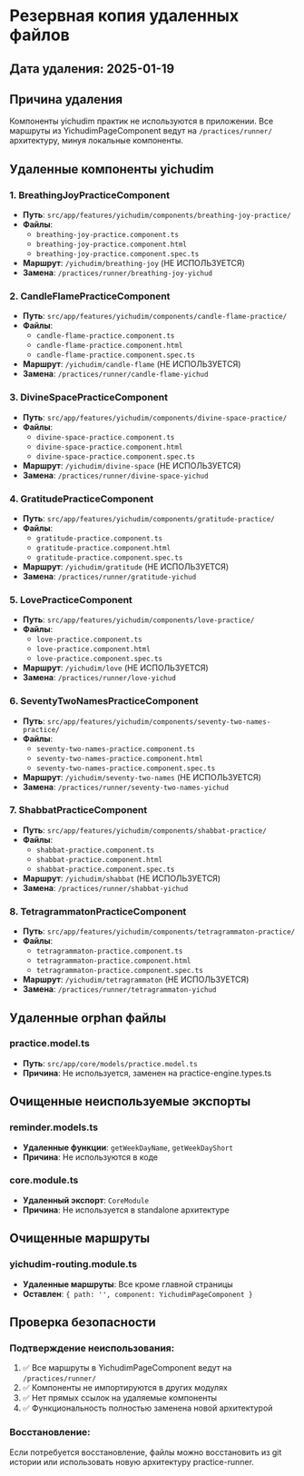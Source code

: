 # Резервная копия удаленных файлов

## Дата удаления: 2025-01-19

## Причина удаления
Компоненты yichudim практик не используются в приложении. Все маршруты из YichudimPageComponent ведут на `/practices/runner/` архитектуру, минуя локальные компоненты.

## Удаленные компоненты yichudim

### 1. BreathingJoyPracticeComponent
- **Путь**: `src/app/features/yichudim/components/breathing-joy-practice/`
- **Файлы**: 
  - `breathing-joy-practice.component.ts`
  - `breathing-joy-practice.component.html`
  - `breathing-joy-practice.component.spec.ts`
- **Маршрут**: `/yichudim/breathing-joy` (НЕ ИСПОЛЬЗУЕТСЯ)
- **Замена**: `/practices/runner/breathing-joy-yichud`

### 2. CandleFlamePracticeComponent
- **Путь**: `src/app/features/yichudim/components/candle-flame-practice/`
- **Файлы**: 
  - `candle-flame-practice.component.ts`
  - `candle-flame-practice.component.html`
  - `candle-flame-practice.component.spec.ts`
- **Маршрут**: `/yichudim/candle-flame` (НЕ ИСПОЛЬЗУЕТСЯ)
- **Замена**: `/practices/runner/candle-flame-yichud`

### 3. DivineSpacePracticeComponent
- **Путь**: `src/app/features/yichudim/components/divine-space-practice/`
- **Файлы**: 
  - `divine-space-practice.component.ts`
  - `divine-space-practice.component.html`
  - `divine-space-practice.component.spec.ts`
- **Маршрут**: `/yichudim/divine-space` (НЕ ИСПОЛЬЗУЕТСЯ)
- **Замена**: `/practices/runner/divine-space-yichud`

### 4. GratitudePracticeComponent
- **Путь**: `src/app/features/yichudim/components/gratitude-practice/`
- **Файлы**: 
  - `gratitude-practice.component.ts`
  - `gratitude-practice.component.html`
  - `gratitude-practice.component.spec.ts`
- **Маршрут**: `/yichudim/gratitude` (НЕ ИСПОЛЬЗУЕТСЯ)
- **Замена**: `/practices/runner/gratitude-yichud`

### 5. LovePracticeComponent
- **Путь**: `src/app/features/yichudim/components/love-practice/`
- **Файлы**: 
  - `love-practice.component.ts`
  - `love-practice.component.html`
  - `love-practice.component.spec.ts`
- **Маршрут**: `/yichudim/love` (НЕ ИСПОЛЬЗУЕТСЯ)
- **Замена**: `/practices/runner/love-yichud`

### 6. SeventyTwoNamesPracticeComponent
- **Путь**: `src/app/features/yichudim/components/seventy-two-names-practice/`
- **Файлы**: 
  - `seventy-two-names-practice.component.ts`
  - `seventy-two-names-practice.component.html`
  - `seventy-two-names-practice.component.spec.ts`
- **Маршрут**: `/yichudim/seventy-two-names` (НЕ ИСПОЛЬЗУЕТСЯ)
- **Замена**: `/practices/runner/seventy-two-names-yichud`

### 7. ShabbatPracticeComponent
- **Путь**: `src/app/features/yichudim/components/shabbat-practice/`
- **Файлы**: 
  - `shabbat-practice.component.ts`
  - `shabbat-practice.component.html`
  - `shabbat-practice.component.spec.ts`
- **Маршрут**: `/yichudim/shabbat` (НЕ ИСПОЛЬЗУЕТСЯ)
- **Замена**: `/practices/runner/shabbat-yichud`

### 8. TetragrammatonPracticeComponent
- **Путь**: `src/app/features/yichudim/components/tetragrammaton-practice/`
- **Файлы**: 
  - `tetragrammaton-practice.component.ts`
  - `tetragrammaton-practice.component.html`
  - `tetragrammaton-practice.component.spec.ts`
- **Маршрут**: `/yichudim/tetragrammaton` (НЕ ИСПОЛЬЗУЕТСЯ)
- **Замена**: `/practices/runner/tetragrammaton-yichud`

## Удаленные orphan файлы

### practice.model.ts
- **Путь**: `src/app/core/models/practice.model.ts`
- **Причина**: Не используется, заменен на practice-engine.types.ts

## Очищенные неиспользуемые экспорты

### reminder.models.ts
- **Удаленные функции**: `getWeekDayName`, `getWeekDayShort`
- **Причина**: Не используются в коде

### core.module.ts
- **Удаленный экспорт**: `CoreModule`
- **Причина**: Не используется в standalone архитектуре

## Очищенные маршруты

### yichudim-routing.module.ts
- **Удаленные маршруты**: Все кроме главной страницы
- **Оставлен**: `{ path: '', component: YichudimPageComponent }`

## Проверка безопасности

### Подтверждение неиспользования:
1. ✅ Все маршруты в YichudimPageComponent ведут на `/practices/runner/`
2. ✅ Компоненты не импортируются в других модулях
3. ✅ Нет прямых ссылок на удаляемые компоненты
4. ✅ Функциональность полностью заменена новой архитектурой

### Восстановление:
Если потребуется восстановление, файлы можно восстановить из git истории или использовать новую архитектуру practice-runner.
